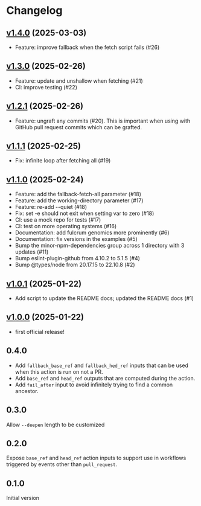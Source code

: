 # Changelog

## [v1.4.0] (2025-03-03)

- Feature: improve fallback when the fetch script fails (#26)

[v1.4.0]: https://github.com/fulcrumgenomics/fetch-through-merge-base/releases/tag/v1.4.0

## [v1.3.0] (2025-02-26)

- Feature: update and unshallow when fetching (#21)
- CI: improve testing (#22)

[v1.3.0]: https://github.com/fulcrumgenomics/fetch-through-merge-base/releases/tag/v1.3.0

## [v1.2.1] (2025-02-26)

- Feature: ungraft any commits (#20). This is important when using with GitHub pull request commits which can be grafted.

[v1.2.1]: https://github.com/fulcrumgenomics/fetch-through-merge-base/releases/tag/v1.2.1

## [v1.1.1] (2025-02-25)

- Fix: infinite loop after fetching all (#19)

[v1.1.1]: https://github.com/fulcrumgenomics/fetch-through-merge-base/releases/tag/v1.1.1

## [v1.1.0] (2025-02-24)

- Feature: add the fallback-fetch-all parameter (#18)
- Feature: add the working-directory parameter (#17)
- Feature: re-add --quiet (#18)
- Fix: set -e should not exit when setting var to zero (#18)
- CI: use a mock repo for tests (#17)
- CI: test on more operating systems (#16)
- Documentation: add fulcrum genomics more prominently (#6)
- Documentation: fix versions in the examples (#5)
- Bump the minor-npm-dependencies group across 1 directory with 3 updates (#11)
- Bump eslint-plugin-github from 4.10.2 to 5.1.5 (#4)
- Bump @types/node from 20.17.15 to 22.10.8 (#2)

[v1.1.0]: https://github.com/fulcrumgenomics/fetch-through-merge-base/releases/tag/v1.1.0

## [v1.0.1] (2025-01-22)

- Add script to update the README docs; updated the README docs (#1)

[v1.0.1]: https://github.com/fulcrumgenomics/fetch-through-merge-base/releases/tag/v1.0.1

## [v1.0.0] (2025-01-22)

- first official release!

[v1.0.0]: https://github.com/fulcrumgenomics/fetch-through-merge-base/releases/tag/v1.0.0

## 0.4.0

* Add `fallback_base_ref` and `fallback_hed_ref` inputs that can be used when this action is run on not a PR.
* Add `base_ref` and `head_ref` outputs that are computed during the action.
* Add `fail_after` input to avoid infinitely trying to find a common ancestor.

## 0.3.0

Allow `--deepen` length to be customized

## 0.2.0

Expose `base_ref` and `head_ref` action inputs to support use in workflows
triggered by events other than `pull_request`.

## 0.1.0

Initial version
